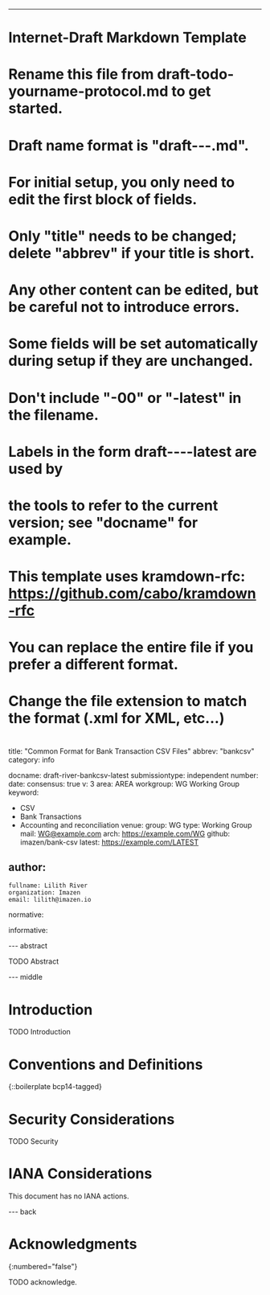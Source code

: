 ---
###
# Internet-Draft Markdown Template
#
# Rename this file from draft-todo-yourname-protocol.md to get started.
# Draft name format is "draft-<yourname>-<workgroup>-<name>.md".
#
# For initial setup, you only need to edit the first block of fields.
# Only "title" needs to be changed; delete "abbrev" if your title is short.
# Any other content can be edited, but be careful not to introduce errors.
# Some fields will be set automatically during setup if they are unchanged.
#
# Don't include "-00" or "-latest" in the filename.
# Labels in the form draft-<yourname>-<workgroup>-<name>-latest are used by
# the tools to refer to the current version; see "docname" for example.
#
# This template uses kramdown-rfc: https://github.com/cabo/kramdown-rfc
# You can replace the entire file if you prefer a different format.
# Change the file extension to match the format (.xml for XML, etc...)
#
###
title: "Common Format for Bank Transaction CSV Files"
abbrev: "bankcsv"
category: info

docname: draft-river-bankcsv-latest
submissiontype: independent
number:
date:
consensus: true
v: 3
area: AREA
workgroup: WG Working Group
keyword:
 - CSV
 - Bank Transactions
 - Accounting and reconciliation
venue:
  group: WG
  type: Working Group
  mail: WG@example.com
  arch: https://example.com/WG
  github: imazen/bank-csv
  latest: https://example.com/LATEST

author:
 -
    fullname: Lilith River
    organization: Imazen
    email: lilith@imazen.io

normative:

informative:


--- abstract

TODO Abstract


--- middle

# Introduction

TODO Introduction


# Conventions and Definitions

{::boilerplate bcp14-tagged}


# Security Considerations

TODO Security


# IANA Considerations

This document has no IANA actions.


--- back

# Acknowledgments
{:numbered="false"}

TODO acknowledge.
